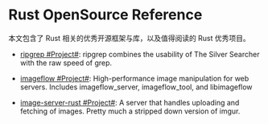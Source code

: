 # Rust OpenSource Reference

本文包含了 Rust 相关的优秀开源框架与库，以及值得阅读的 Rust  优秀项目。

- [ripgrep #Project#](https://github.com/BurntSushi/ripgrep): ripgrep combines the usability of The Silver Searcher with the raw speed of grep.

- [imageflow #Project#](https://github.com/imazen/imageflow): High-performance image manipulation for web servers. Includes imageflow_server, imageflow_tool, and libimageflow

- [image-server-rust #Project#](https://github.com/miguelmartin75/image-server-rust): A server that handles uploading and fetching of images. Pretty much a stripped down version of imgur.
